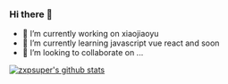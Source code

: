 ### Hi there 👋

- 🔭 I’m currently working on xiaojiaoyu
- 🌱 I’m currently learning javascript vue react and soon 
- 👯 I’m looking to collaborate on ...


[![zxpsuper's github stats](https://github-readme-stats.vercel.app/api?username=zxpsuper&show_icons=true&hide_title=true])](https://github.com/zxpsuper)
